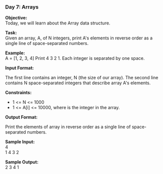 ### Day 7: Arrays
**Objective:** </br>
Today, we will learn about the Array data structure.

**Task:** </br>
Given an array, A, of N integers, print A's elements in reverse order as a single line of space-separated numbers.

**Example:** </br>
A = [1, 2, 3, 4]
Print 4 3 2 1. Each integer is separated by one space.

**Input Format:** </br>

The first line contains an integer, N (the size of our array).
The second line contains N space-separated integers that describe array A's elements.

**Constraints:** </br>

- 1 <= N <= 1000
- 1 <= A[i] <= 10000, where  is the  integer in the array.

**Output Format:** </br>

Print the elements of array  in reverse order as a single line of space-separated numbers.

**Sample Input:** </br>
4 </br>
1 4 3 2

**Sample Output:** </br>
2 3 4 1
